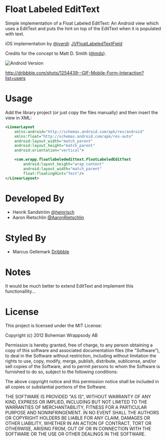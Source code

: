 Float Labeled EditText
==============

Simple implementation of a Float Labeled EditText: An Android view which uses a EditText and puts the hint on top of the EditText when it is populated with text. 

iOS implementation by [@jverdi](http://www.twitter.com/jverdi): [JVFloatLabeledTextField](https://github.com/jverdi/JVFloatLabeledTextField) 

Credits for the concept to Matt D. Smith ([@mds](http://www.twitter.com/mds)).

![Android Version](http://i.imgur.com/ucRd1jm.gif)

http://dribbble.com/shots/1254439--GIF-Mobile-Form-Interaction?list=users


Usage
=====

Add the library project (or just copy the files manually) and then insert the view in XML:

```xml
<LinearLayout
    xmlns:android="http://schemas.android.com/apk/res/android"
    xmlns:float="http://schemas.android.com/apk/res-auto"
    android:layout_width="match_parent"
    android:layout_height="match_parent"
    android:orientation="vertical">

    <com.wrapp.floatlabelededittext.FloatLabeledEditText
        android:layout_height="wrap_content"
        android:layout_width="match_parent"
        float:floatingHint="Test"/>
</LinearLayout>
```
Developed By
============

* Henrik Sandström [@heinrisch](https://twitter.com/Heinrisch)
* Aaron Rietschlin [@AaronRietschlin](https://twitter.com/AaronRietschlin)

Styled By
=========

* Marcus Gellemark [Dribbble](http://dribbble.com/Gellermark)

Notes
=====
It would be much better to extend EditText and implement this functionallity...


License
=======
This project is licensed under the MIT License:

Copyright (c) 2012 Bohemian Wrappsody AB

Permission is hereby granted, free of charge, to any person obtaining a copy of
this software and associated documentation files (the "Software"), to deal in
the Software without restriction, including without limitation the rights to
use, copy, modify, merge, publish, distribute, sublicense, and/or sell copies of
the Software, and to permit persons to whom the Software is furnished to do so,
subject to the following conditions:

The above copyright notice and this permission notice shall be included in all
copies or substantial portions of the Software.

THE SOFTWARE IS PROVIDED "AS IS", WITHOUT WARRANTY OF ANY KIND, EXPRESS OR
IMPLIED, INCLUDING BUT NOT LIMITED TO THE WARRANTIES OF MERCHANTABILITY, FITNESS
FOR A PARTICULAR PURPOSE AND NONINFRINGEMENT.  IN NO EVENT SHALL THE AUTHORS OR
COPYRIGHT HOLDERS BE LIABLE FOR ANY CLAIM, DAMAGES OR OTHER LIABILITY, WHETHER
IN AN ACTION OF CONTRACT, TORT OR OTHERWISE, ARISING FROM, OUT OF OR IN
CONNECTION WITH THE SOFTWARE OR THE USE OR OTHER DEALINGS IN THE SOFTWARE.
